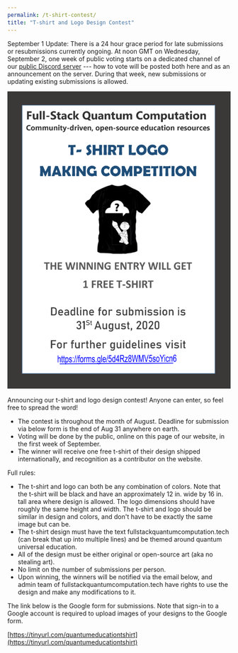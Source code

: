 ```yaml
---
permalink: /t-shirt-contest/
title: "T-shirt and Logo Design Contest"
---
```


September 1 Update: There is a 24 hour grace period for late submissions or resubmissions currently ongoing.  At noon GMT on Wednesday, September 2, one week of public voting starts on a dedicated channel of our [public Discord server](https://discord.gg/NDm9e9W) --- how to vote will be posted both here and as an announcement on the server.  During that week, new submissions or updating existing submissions is allowed.

![contestposter](/assets/images/TSHIRTLOGOPOSTER.png "contestposter")

Announcing our t-shirt and logo design contest!  Anyone can enter, so feel free to spread the word!

- The contest is throughout the month of August.  Deadline for submission via below form is the end of Aug 31 anywhere on earth.
- Voting will be done by the public, online on this page of our website, in the first week of September.
- The winner will receive one free t-shirt of their design shipped internationally, and recognition as a contributor on the website.

Full rules:

- The t-shirt and logo can both be any combination of colors.  Note that the t-shirt will be black and have an approximately 12 in. wide by 16 in. tall area where design is allowed.  The logo dimensions should have roughly the same height and width.  The t-shirt and logo should be similar in design and colors, and don't have to be exactly the same image but can be.
- The t-shirt design must have the text fullstackquantumcomputation.tech (can break that up into multiple lines) and be themed around quantum universal education.
- All of the design must be either original or open-source art (aka no stealing art).
- No limit on the number of submissions per person.
- Upon winning, the winners will be notified via the email below, and admin team of fullstackquantumcomputation.tech have rights to use the design and make any modifications to it.

The link below is the Google form for submissions.  Note that sign-in to a Google account is required to upload images of your designs to the Google form.

[https://tinyurl.com/quantumeducationtshirt](https://tinyurl.com/quantumeducationtshirt)

